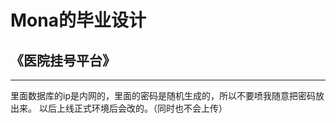 # Mona的毕业设计
## 《医院挂号平台》

--------

里面数据库的ip是内网的，里面的密码是随机生成的，所以不要喷我随意把密码放出来。
以后上线正式环境后会改的。（同时也不会上传）



